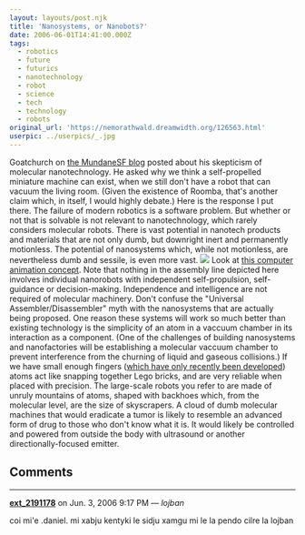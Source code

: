 ```yaml
---
layout: layouts/post.njk
title: 'Nanosystems, or Nanobots?'
date: 2006-06-01T14:41:00.000Z
tags:
  - robotics
  - future
  - futurics
  - nanotechnology
  - robot
  - science
  - tech
  - technology
  - robots
original_url: 'https://nemorathwald.dreamwidth.org/126563.html'
userpic: ../userpics/_.jpg
---
```

Goatchurch on [the MundaneSF blog](http://mundane-sf.blogspot.com/2006/05/no-to-nano.html) posted about his skepticism of molecular nanotechnology. He asked why we think a self-propelled miniature machine can exist, when we still don't have a robot that can vacuum the living room. (Given the existence of Roomba, that's another claim which, in itself, I would highly debate.) Here is the response I put there. The failure of modern robotics is a software problem. But whether or not that is solvable is not relevant to nanotechnology, which rarely considers molecular robots. There is vast potential in nanotech products and materials that are not only dumb, but downright inert and permanently motionless. The potential of nanosystems which, while not motionless, are nevertheless dumb and sessile, is even more vast. ![](http://pics.livejournal.com/matt_arnold/pic/0009dagf) Look at [this computer animation concept](http://video.google.com/videoplay?docid=-2022170440316254003). Note that nothing in the assembly line depicted here involves individual nanorobots with independent self-propulsion, self-guidance or decision-making. Independence and intelligence are not required of molecular machinery. Don't confuse the "Universal Assembler/Disassembler" myth with the nanosystems that are actually being proposed. One reason these systems will work so much better than existing technology is the simplicity of an atom in a vaccuum chamber in its interaction as a component. (One of the challenges of building nanosystems and nanofactories will be establishing a molecular vaccuum chamber to prevent interference from the churning of liquid and gaseous collisions.) If we have small enough fingers ([which have only recently been developed](http://www.physorg.com/news67763549.html)) atoms act like snapping together Lego bricks, and are very reliable when placed with precision. The large-scale robots you refer to are made of unruly mountains of atoms, shaped with backhoes which, from the molecular level, are the size of skyscrapers. A cloud of dumb molecular machines that would eradicate a tumor is likely to resemble an advanced form of drug to those who don't know what it is. It would likely be controlled and powered from outside the body with ultrasound or another directionally-focused emitter.

## Comments

---

**[ext_2191178](https://www.dreamwidth.org/users/ext_2191178)** on Jun. 3, 2006 9:17 PM — *lojban*

coi mi'e .daniel. mi xabju kentyki le sidju xamgu mi le la pendo cilre la lojban
